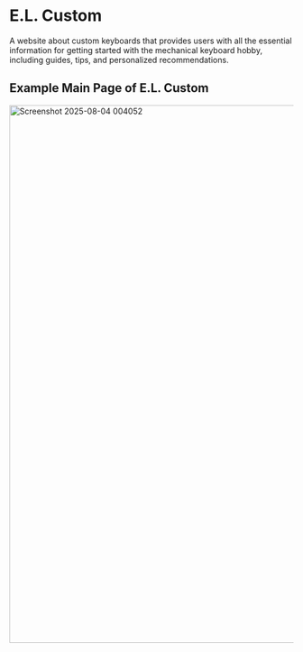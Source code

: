 # E.L. Custom

A website about custom keyboards that provides users with all the essential information for getting started with the mechanical keyboard hobby, including guides, tips, and personalized recommendations.

## Example Main Page of E.L. Custom
<img width="1768" height="954" alt="Screenshot 2025-08-04 004052" src="https://github.com/user-attachments/assets/cd0d35ee-aea9-49df-9184-fc0f551959e3" />
